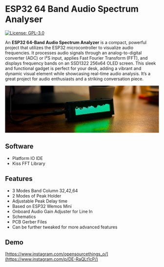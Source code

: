 
# ESP32 64 Band Audio Spectrum Analyser 

[![License: GPL-3.0](https://img.shields.io/badge/License-GPL%20v3-blue.svg)](https://www.gnu.org/licenses/gpl-3.0)



An **ESP32 64-Band Audio Spectrum Analyzer** is a compact, powerful project that utilizes the ESP32 microcontroller to visualize audio frequencies. It processes audio signals through an analog-to-digital converter (ADC) or I²S input, applies Fast Fourier Transform (FFT), and displays frequency bands on an SSD1322 256x64 OLED screen. This sleek and functional gadget is perfect for your desk, adding a vibrant and dynamic visual element while showcasing real-time audio analysis. It’s a great project for audio enthusiasts and a striking conversation piece.

![App Screenshot](/assets/github_preview.png)



## Software

- Platform IO IDE 
- Kiss FFT Library 


## Features

- 3 Modes Band Column 32,42,64 
- 2 Modes of Peak Holder
- Adjustable Peak Delay time
- Based on ESP32 Wemos Mini
- Onboard Audio Gain Adjuster for Line In
- Schematics
- PCB Gerber Files
- Can be further tweaked for more advanced features
## Demo 

[https://www.instagram.com/opensourcethings_o/](https://www.instagram.com/p/DE-RaQLt1cP/)


